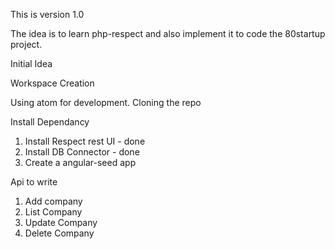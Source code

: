This is version 1.0

The idea is to learn php-respect and also implement it to code the 80startup project.

Initial Idea

Workspace Creation

Using atom for development.
Cloning the repo

Install Dependancy
1. Install Respect rest UI - done
2. Install DB Connector - done
3. Create a angular-seed app

Api to write

1. Add company
2. List Company
3. Update Company
4. Delete Company
